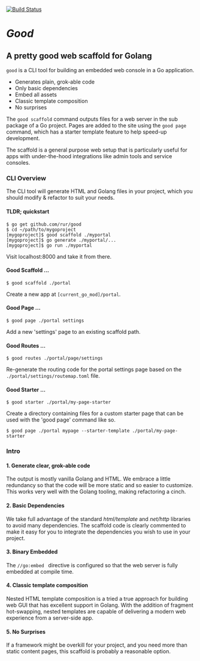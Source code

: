 [![Build Status](https://travis-ci.com/rur/good.svg?token=ghq4t9FLdVA8tqkRUMoY&branch=main)](https://travis-ci.com/rur/good)

# _Good_

## A pretty good web scaffold for Golang

`good` is a CLI tool for building an embedded web console in a Go application.

- Generates plain, grok-able code
- Only basic dependencies
- Embed all assets
- Classic template composition
- No surprises

The `good scaffold` command outputs files for a web server in the sub package of a
Go project. Pages are added to the site using the `good page` command, which has a
starter template feature to help speed-up development.

The scaffold is a general purpose web setup that is particularly useful for apps with
under-the-hood integrations like admin tools and service consoles.

### CLI Overview

The CLI tool will generate HTML and Golang files in your project,
which you should modify & refactor to suit your needs.

#### TLDR; quickstart

    $ go get github.com/rur/good
    $ cd ~/path/to/mygoproject
    [mygoproject]$ good scaffold ./myportal
    [mygoproject]$ go generate ./myportal/...
    [mygoproject]$ go run ./myportal

Visit localhost:8000 and take it from there.

#### Good Scaffold ...

    $ good scaffold ./portal

Create a new app at `[current_go_mod]/portal`.

#### Good Page ...

    $ good page ./portal settings

Add a new 'settings' page to an existing scaffold path.

#### Good Routes ...

    $ good routes ./portal/page/settings

Re-generate the routing code for the portal settings page based on the
`./portal/settings/routemap.toml` file.

#### Good Starter ...

    $ good starter ./portal/my-page-starter

Create a directory containing files for a custom starter page that can be used with the
'good page' command like so.

    $ good page ./portal mypage --starter-template ./portal/my-page-starter

### Intro

#### 1. Generate clear, grok-able code

The output is mostly vanilla Golang and HTML. We embrace a little redundancy
so that the code will be more static and so easier to customize.
This works very well with the Golang tooling, making refactoring a cinch.

#### 2. Basic Dependencies

We take full advantage of the standard _html/template_ and _net/http_
libraries to avoid many dependencies. The scaffold code is clearly commented
to make it easy for you to integrate the dependencies you wish to use in
your project.

#### 3. Binary Embedded

The `//go:embed ` directive is configured so that the web server is fully embedded at compile time.

#### 4. Classic template composition

Nested HTML template composition is a tried a true approach for building
web GUI that has excellent support in Golang. With the addition of fragment
hot-swapping, nested templates are capable of delivering a modern web experience
from a server-side app.

#### 5. No Surprises

If a framework might be overkill for your project, and you need more than static
content pages, this scaffold is probably a reasonable option.
